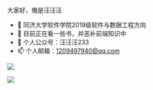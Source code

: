 

大家好，俺是汪汪汪


- 🔭 同济大学软件学院2019级软件与数据工程方向
- 🌱 目前正在看一些书，并恶补前端知识中
- 💬 个人公众号：汪汪汪233
- 📫 个人邮箱：1209497940@qq.com

[![](https://steins-gate-visitor-count.greenhandatsjtu.repl.co/wangwangwang23333)](https://github.com/greenhandatsjtu/steins-gate-visitor-count)

<img align="middle" src="https://github-readme-stats.vercel.app/api?username=wangwangwang23333&show_icons=true&icon_color=CE1D2D&text_color=718096&bg_color=ffffff&hide_title=true" />

